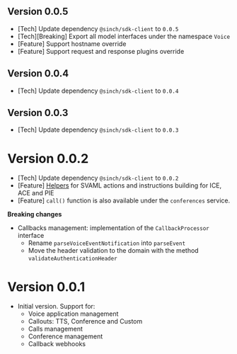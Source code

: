 ## Version 0.0.5
- [Tech] Update dependency `@sinch/sdk-client` to `0.0.5`
- [Tech][Breaking] Export all model interfaces under the namespace `Voice`
- [Feature] Support hostname override
- [Feature] Support request and response plugins override

## Version 0.0.4
- [Tech] Update dependency `@sinch/sdk-client` to `0.0.4`

## Version 0.0.3
- [Tech] Update dependency `@sinch/sdk-client` to `0.0.3`

# Version 0.0.2
- [Tech] Update dependency `@sinch/sdk-client` to `0.0.2`
- [Feature] [Helpers](./src/models/v1/helper.ts) for SVAML actions and instructions building for ICE, ACE and PIE
- [Feature] `call()` function is also available under the `conferences` service.

**Breaking changes**
- Callbacks management: implementation of the `CallbackProcessor` interface
  - Rename `parseVoiceEventNotification` into `parseEvent`
  - Move the header validation to the domain with the method `validateAuthenticationHeader`

# Version 0.0.1
- Initial version. Support for:
  - Voice application management
  - Callouts: TTS, Conference and Custom
  - Calls management
  - Conference management
  - Callback webhooks
